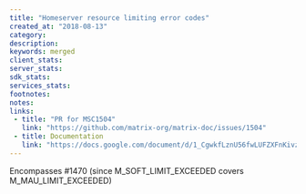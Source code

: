 ```yaml
---
title: "Homeserver resource limiting error codes"
created_at: "2018-08-13"
category:
description:
keywords: merged
client_stats:
server_stats:
sdk_stats:
services_stats:
footnotes:
notes:
links:
 - title: "PR for MSC1504"
   link: "https://github.com/matrix-org/matrix-doc/issues/1504"
 - title: Documentation
   link: "https://docs.google.com/document/d/1_CgwkfLznU56fwLUFZXFnKivzVUPjjNsTO0DpCB9ncM/edit?usp=sharing"
---
```


Encompasses #1470 (since M_SOFT_LIMIT_EXCEEDED covers M_MAU_LIMIT_EXCEEDED)
